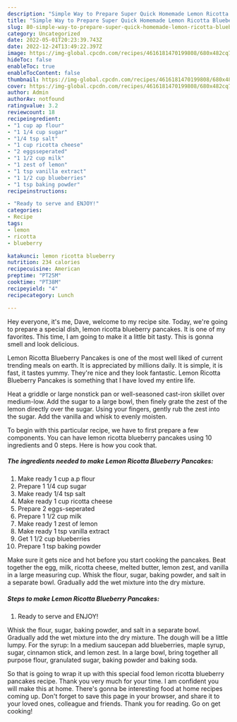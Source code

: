 ```yaml
---
description: "Simple Way to Prepare Super Quick Homemade Lemon Ricotta Blueberry Pancakes"
title: "Simple Way to Prepare Super Quick Homemade Lemon Ricotta Blueberry Pancakes"
slug: 80-simple-way-to-prepare-super-quick-homemade-lemon-ricotta-blueberry-pancakes
category: Uncategorized
date: 2022-05-01T20:23:39.743Z
date: 2022-12-24T13:49:22.397Z
image: https://img-global.cpcdn.com/recipes/4616181470199808/680x482cq70/lemon-ricotta-blueberry-pancakes-recipe-main-photo.jpg
hideToc: false
enableToc: true
enableTocContent: false
thumbnail: https://img-global.cpcdn.com/recipes/4616181470199808/680x482cq70/lemon-ricotta-blueberry-pancakes-recipe-main-photo.jpg
cover: https://img-global.cpcdn.com/recipes/4616181470199808/680x482cq70/lemon-ricotta-blueberry-pancakes-recipe-main-photo.jpg
author: Admin
authorAv: notfound
ratingvalue: 3.2
reviewcount: 18
recipeingredient:
- "1 cup ap flour"
- "1 1/4 cup sugar"
- "1/4 tsp salt"
- "1 cup ricotta cheese"
- "2 eggsseperated"
- "1 1/2 cup milk"
- "1 zest of lemon"
- "1 tsp vanilla extract"
- "1 1/2 cup blueberries"
- "1 tsp baking powder"
recipeinstructions:

- "Ready to serve and ENJOY!"
categories:
- Recipe
tags:
- lemon
- ricotta
- blueberry

katakunci: lemon ricotta blueberry 
nutrition: 234 calories
recipecuisine: American
preptime: "PT25M"
cooktime: "PT38M"
recipeyield: "4"
recipecategory: Lunch

---
```



Hey everyone, it's me, Dave, welcome to my recipe site. Today, we're going to prepare a special dish, lemon ricotta blueberry pancakes. It is one of my favorites. This time, I am going to make it a little bit tasty. This is gonna smell and look delicious.

Lemon Ricotta Blueberry Pancakes is one of the most well liked of current trending meals on earth. It is appreciated by millions daily. It is simple, it is fast, it tastes yummy. They're nice and they look fantastic. Lemon Ricotta Blueberry Pancakes is something that I have loved my entire life.

Heat a griddle or large nonstick pan or well-seasoned cast-iron skillet over medium-low. Add the sugar to a large bowl, then finely grate the zest of the lemon directly over the sugar. Using your fingers, gently rub the zest into the sugar. Add the vanilla and whisk to evenly moisten.


To begin with this particular recipe, we have to first prepare a few components. You can have lemon ricotta blueberry pancakes using 10 ingredients and 0 steps. Here is how you cook that.

<!--inarticleads1-->

##### The ingredients needed to make Lemon Ricotta Blueberry Pancakes:

1. Make ready 1 cup a.p flour
1. Prepare 1 1/4 cup sugar
1. Make ready 1/4 tsp salt
1. Make ready 1 cup ricotta cheese
1. Prepare 2 eggs-seperated
1. Prepare 1 1/2 cup milk
1. Make ready 1 zest of lemon
1. Make ready 1 tsp vanilla extract
1. Get 1 1/2 cup blueberries
1. Prepare 1 tsp baking powder


Make sure it gets nice and hot before you start cooking the pancakes. Beat together the egg, milk, ricotta cheese, melted butter, lemon zest, and vanilla in a large measuring cup. Whisk the flour, sugar, baking powder, and salt in a separate bowl. Gradually add the wet mixture into the dry mixture. 

<!--inarticleads2-->

##### Steps to make Lemon Ricotta Blueberry Pancakes:


1. Ready to serve and ENJOY!

Whisk the flour, sugar, baking powder, and salt in a separate bowl. Gradually add the wet mixture into the dry mixture. The dough will be a little lumpy. For the syrup: In a medium saucepan add blueberries, maple syrup, sugar, cinnamon stick, and lemon zest. In a large bowl, bring together all purpose flour, granulated sugar, baking powder and baking soda. 

So that is going to wrap it up with this special food lemon ricotta blueberry pancakes recipe. Thank you very much for your time. I am confident you will make this at home. There's gonna be interesting food at home recipes coming up. Don't forget to save this page in your browser, and share it to your loved ones, colleague and friends. Thank you for reading. Go on get cooking!
